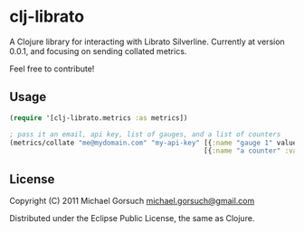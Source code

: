 # clj-librato

A Clojure library for interacting with Librato Silverline.  Currently at version 0.0.1, and focusing on sending collated metrics.

Feel free to contribute!

## Usage

````clojure
(require '[clj-librato.metrics :as metrics])

; pass it an email, api key, list of gauges, and a list of counters
(metrics/collate "me@mydomain.com" "my-api-key" [{:name "gauge 1" value: 34 } {:name "gauge 2" value: 0}] 
                                                [{:name "a counter" :value 79213}])
````

## License

Copyright (C) 2011 Michael Gorsuch <michael.gorsuch@gmail.com>

Distributed under the Eclipse Public License, the same as Clojure.
